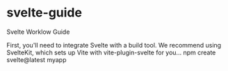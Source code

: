 # svelte-guide
Svelte Worklow Guide

First, you'll need to integrate Svelte with a build tool. We recommend using SvelteKit, which sets up Vite with vite-plugin-svelte for you...
npm create svelte@latest myapp
